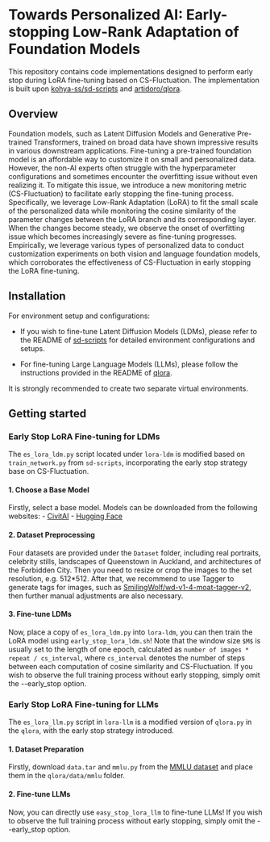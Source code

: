 # Towards Personalized AI: Early-stopping Low-Rank Adaptation of Foundation Models

This repository contains code implementations designed to perform early stop during LoRA fine-tuning based on CS-Fluctuation. The implementation is built upon [kohya-ss/sd-scripts](https://github.com/kohya-ss/sd-scripts.git) and [artidoro/qlora](https://github.com/artidoro/qlora.git).

## Overview
Foundation models, such as Latent Diffusion Models and Generative Pre-trained Transformers, trained on broad data have shown impressive results in various downstream applications. Fine-tuning a pre-trained foundation model is an affordable way to customize it on small and personalized data. However, the non-AI experts often struggle with the hyperparameter configurations and sometimes encounter the overfitting issue without even realizing it. To mitigate this issue, we introduce a new monitoring metric (CS-Fluctuation) to facilitate early stopping the fine-tuning process. Specifically, we leverage Low-Rank Adaptation (LoRA) to fit the small scale of the personalized data while monitoring the cosine similarity of the parameter changes between the LoRA branch and its corresponding layer. When the changes become steady, we observe the onset of overfitting issue which becomes increasingly severe as fine-tuning progresses. Empirically, we leverage various types of personalized data to conduct customization experiments on both vision and language foundation models, which corroborates the effectiveness of CS-Fluctuation in early stopping the LoRA fine-tuning. 

## Installation
For environment setup and configurations:

- If you wish to fine-tune Latent Diffusion Models (LDMs), please refer to the README of [sd-scripts](https://github.com/kohya-ss/sd-scripts.git) for detailed environment configurations and setups.

- For fine-tuning Large Language Models (LLMs), please follow the instructions provided in the README of [qlora](https://github.com/artidoro/qlora.git).

It is strongly recommended to create two separate virtual environments.

## Getting started

### Early Stop LoRA Fine-tuning for LDMs

The `es_lora_ldm.py` script located under `lora-ldm` is modified based on `train_network.py` from `sd-scripts`, incorporating the early stop strategy base on CS-Fluctuation.

#### 1. Choose a Base Model
Firstly, select a base model. Models can be downloaded from the following websites:
    - [CivitAI](https://civitai.com/)
    - [Hugging Face](https://huggingface.co/)

#### 2. Dataset Preprocessing
Four datasets are provided under the `Dataset` folder, including real portraits, celebrity stills, landscapes of Queenstown in Auckland, and architectures of the Forbidden City. Then you need to resize or crop the images to the set resolution, e.g. 512*512. After that, we recommend to use Tagger to generate tags for images, such as [SmilingWolf/wd-v1-4-moat-tagger-v2](https://huggingface.co/SmilingWolf/wd-v1-4-moat-tagger-v2), then further manual adjustments are also necessary.

#### 3. Fine-tune LDMs
Now, place a copy of `es_lora_ldm.py` into `lora-ldm`, you can then train the LoRA model using `early_stop_lora_ldm.sh`! Note that the window size `$M$` is usually set to the length of one epoch, calculated as `number of images * repeat / cs_interval`, where `cs_interval` denotes the number of steps between each computation of cosine similarity and CS-Fluctuation. If you wish to observe the full training process without early stopping, simply omit the --early_stop option.

### Early Stop LoRA Fine-tuning for LLMs

The `es_lora_llm.py` script in `lora-llm` is a modified version of `qlora.py` in the `qlora`, with the early stop strategy introduced.

#### 1. Dataset Preparation
Firstly, download `data.tar` and `mmlu.py` from the [MMLU dataset](https://huggingface.co/datasets/cais/mmlu/tree/main) and place them in the `qlora/data/mmlu` folder.

#### 2. Fine-tune LLMs
Now, you can directly use `easy_stop_lora_llm` to fine-tune LLMs! If you wish to observe the full training process without early stopping, simply omit the --early_stop option.



